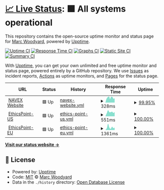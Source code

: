 # [📈 Live Status](https://marcwoodyard-navex.github.io/navex-status): <!--live status--> **🟩 All systems operational**

This repository contains the open-source uptime monitor and status page for [Marc Woodyard](https://marcwoodyard-navex.github.io/navex-status), powered by [Upptime](https://github.com/upptime/upptime).

[![Uptime CI](https://github.com/marcwoodyard-navex/navex-status/workflows/Uptime%20CI/badge.svg)](https://github.com/marcwoodyard-navex/navex-status/actions?query=workflow%3A%22Uptime+CI%22)
[![Response Time CI](https://github.com/marcwoodyard-navex/navex-status/workflows/Response%20Time%20CI/badge.svg)](https://github.com/marcwoodyard-navex/navex-status/actions?query=workflow%3A%22Response+Time+CI%22)
[![Graphs CI](https://github.com/marcwoodyard-navex/navex-status/workflows/Graphs%20CI/badge.svg)](https://github.com/marcwoodyard-navex/navex-status/actions?query=workflow%3A%22Graphs+CI%22)
[![Static Site CI](https://github.com/marcwoodyard-navex/navex-status/workflows/Static%20Site%20CI/badge.svg)](https://github.com/marcwoodyard-navex/navex-status/actions?query=workflow%3A%22Static+Site+CI%22)
[![Summary CI](https://github.com/marcwoodyard-navex/navex-status/workflows/Summary%20CI/badge.svg)](https://github.com/marcwoodyard-navex/navex-status/actions?query=workflow%3A%22Summary+CI%22)

With [Upptime](https://upptime.js.org), you can get your own unlimited and free uptime monitor and status page, powered entirely by a GitHub repository. We use [Issues](https://github.com/marcwoodyard-navex/navex-status/issues) as incident reports, [Actions](https://github.com/marcwoodyard-navex/navex-status/actions) as uptime monitors, and [Pages](https://marcwoodyard-navex.github.io/navex-status) for the status page.

<!--start: status pages-->
<!-- This summary is generated by Upptime (https://github.com/upptime/upptime) -->
<!-- Do not edit this manually, your changes will be overwritten -->
<!-- prettier-ignore -->
| URL | Status | History | Response Time | Uptime |
| --- | ------ | ------- | ------------- | ------ |
| <img alt="" src="https://icons.duckduckgo.com/ip3/www.navex.com.ico" height="13"> [NAVEX Website](https://www.navex.com/) | 🟩 Up | [navex-website.yml](https://github.com/marcwoodyard-navex/navex-status/commits/HEAD/history/navex-website.yml) | <details><summary><img alt="Response time graph" src="./graphs/navex-website/response-time-week.png" height="20"> 328ms</summary><br><a href="https://marcwoodyard-navex.github.io/navex-status/history/navex-website"><img alt="Response time 327" src="https://img.shields.io/endpoint?url=https%3A%2F%2Fraw.githubusercontent.com%2Fmarcwoodyard-navex%2Fnavex-status%2FHEAD%2Fapi%2Fnavex-website%2Fresponse-time.json"></a><br><a href="https://marcwoodyard-navex.github.io/navex-status/history/navex-website"><img alt="24-hour response time 113" src="https://img.shields.io/endpoint?url=https%3A%2F%2Fraw.githubusercontent.com%2Fmarcwoodyard-navex%2Fnavex-status%2FHEAD%2Fapi%2Fnavex-website%2Fresponse-time-day.json"></a><br><a href="https://marcwoodyard-navex.github.io/navex-status/history/navex-website"><img alt="7-day response time 328" src="https://img.shields.io/endpoint?url=https%3A%2F%2Fraw.githubusercontent.com%2Fmarcwoodyard-navex%2Fnavex-status%2FHEAD%2Fapi%2Fnavex-website%2Fresponse-time-week.json"></a><br><a href="https://marcwoodyard-navex.github.io/navex-status/history/navex-website"><img alt="30-day response time 327" src="https://img.shields.io/endpoint?url=https%3A%2F%2Fraw.githubusercontent.com%2Fmarcwoodyard-navex%2Fnavex-status%2FHEAD%2Fapi%2Fnavex-website%2Fresponse-time-month.json"></a><br><a href="https://marcwoodyard-navex.github.io/navex-status/history/navex-website"><img alt="1-year response time 327" src="https://img.shields.io/endpoint?url=https%3A%2F%2Fraw.githubusercontent.com%2Fmarcwoodyard-navex%2Fnavex-status%2FHEAD%2Fapi%2Fnavex-website%2Fresponse-time-year.json"></a></details> | <details><summary><a href="https://marcwoodyard-navex.github.io/navex-status/history/navex-website">99.95%</a></summary><a href="https://marcwoodyard-navex.github.io/navex-status/history/navex-website"><img alt="All-time uptime 99.98%" src="https://img.shields.io/endpoint?url=https%3A%2F%2Fraw.githubusercontent.com%2Fmarcwoodyard-navex%2Fnavex-status%2FHEAD%2Fapi%2Fnavex-website%2Fuptime.json"></a><br><a href="https://marcwoodyard-navex.github.io/navex-status/history/navex-website"><img alt="24-hour uptime 100.00%" src="https://img.shields.io/endpoint?url=https%3A%2F%2Fraw.githubusercontent.com%2Fmarcwoodyard-navex%2Fnavex-status%2FHEAD%2Fapi%2Fnavex-website%2Fuptime-day.json"></a><br><a href="https://marcwoodyard-navex.github.io/navex-status/history/navex-website"><img alt="7-day uptime 99.95%" src="https://img.shields.io/endpoint?url=https%3A%2F%2Fraw.githubusercontent.com%2Fmarcwoodyard-navex%2Fnavex-status%2FHEAD%2Fapi%2Fnavex-website%2Fuptime-week.json"></a><br><a href="https://marcwoodyard-navex.github.io/navex-status/history/navex-website"><img alt="30-day uptime 99.98%" src="https://img.shields.io/endpoint?url=https%3A%2F%2Fraw.githubusercontent.com%2Fmarcwoodyard-navex%2Fnavex-status%2FHEAD%2Fapi%2Fnavex-website%2Fuptime-month.json"></a><br><a href="https://marcwoodyard-navex.github.io/navex-status/history/navex-website"><img alt="1-year uptime 99.98%" src="https://img.shields.io/endpoint?url=https%3A%2F%2Fraw.githubusercontent.com%2Fmarcwoodyard-navex%2Fnavex-status%2FHEAD%2Fapi%2Fnavex-website%2Fuptime-year.json"></a></details>
| <img alt="" src="https://icons.duckduckgo.com/ip3/secure.ethicspoint.com.ico" height="13"> [EthicsPoint-US](https://secure.ethicspoint.com/) | 🟩 Up | [ethics-point-us.yml](https://github.com/marcwoodyard-navex/navex-status/commits/HEAD/history/ethics-point-us.yml) | <details><summary><img alt="Response time graph" src="./graphs/ethics-point-us/response-time-week.png" height="20"> 551ms</summary><br><a href="https://marcwoodyard-navex.github.io/navex-status/history/ethics-point-us"><img alt="Response time 541" src="https://img.shields.io/endpoint?url=https%3A%2F%2Fraw.githubusercontent.com%2Fmarcwoodyard-navex%2Fnavex-status%2FHEAD%2Fapi%2Fethics-point-us%2Fresponse-time.json"></a><br><a href="https://marcwoodyard-navex.github.io/navex-status/history/ethics-point-us"><img alt="24-hour response time 438" src="https://img.shields.io/endpoint?url=https%3A%2F%2Fraw.githubusercontent.com%2Fmarcwoodyard-navex%2Fnavex-status%2FHEAD%2Fapi%2Fethics-point-us%2Fresponse-time-day.json"></a><br><a href="https://marcwoodyard-navex.github.io/navex-status/history/ethics-point-us"><img alt="7-day response time 551" src="https://img.shields.io/endpoint?url=https%3A%2F%2Fraw.githubusercontent.com%2Fmarcwoodyard-navex%2Fnavex-status%2FHEAD%2Fapi%2Fethics-point-us%2Fresponse-time-week.json"></a><br><a href="https://marcwoodyard-navex.github.io/navex-status/history/ethics-point-us"><img alt="30-day response time 541" src="https://img.shields.io/endpoint?url=https%3A%2F%2Fraw.githubusercontent.com%2Fmarcwoodyard-navex%2Fnavex-status%2FHEAD%2Fapi%2Fethics-point-us%2Fresponse-time-month.json"></a><br><a href="https://marcwoodyard-navex.github.io/navex-status/history/ethics-point-us"><img alt="1-year response time 541" src="https://img.shields.io/endpoint?url=https%3A%2F%2Fraw.githubusercontent.com%2Fmarcwoodyard-navex%2Fnavex-status%2FHEAD%2Fapi%2Fethics-point-us%2Fresponse-time-year.json"></a></details> | <details><summary><a href="https://marcwoodyard-navex.github.io/navex-status/history/ethics-point-us">100.00%</a></summary><a href="https://marcwoodyard-navex.github.io/navex-status/history/ethics-point-us"><img alt="All-time uptime 99.90%" src="https://img.shields.io/endpoint?url=https%3A%2F%2Fraw.githubusercontent.com%2Fmarcwoodyard-navex%2Fnavex-status%2FHEAD%2Fapi%2Fethics-point-us%2Fuptime.json"></a><br><a href="https://marcwoodyard-navex.github.io/navex-status/history/ethics-point-us"><img alt="24-hour uptime 100.00%" src="https://img.shields.io/endpoint?url=https%3A%2F%2Fraw.githubusercontent.com%2Fmarcwoodyard-navex%2Fnavex-status%2FHEAD%2Fapi%2Fethics-point-us%2Fuptime-day.json"></a><br><a href="https://marcwoodyard-navex.github.io/navex-status/history/ethics-point-us"><img alt="7-day uptime 100.00%" src="https://img.shields.io/endpoint?url=https%3A%2F%2Fraw.githubusercontent.com%2Fmarcwoodyard-navex%2Fnavex-status%2FHEAD%2Fapi%2Fethics-point-us%2Fuptime-week.json"></a><br><a href="https://marcwoodyard-navex.github.io/navex-status/history/ethics-point-us"><img alt="30-day uptime 99.90%" src="https://img.shields.io/endpoint?url=https%3A%2F%2Fraw.githubusercontent.com%2Fmarcwoodyard-navex%2Fnavex-status%2FHEAD%2Fapi%2Fethics-point-us%2Fuptime-month.json"></a><br><a href="https://marcwoodyard-navex.github.io/navex-status/history/ethics-point-us"><img alt="1-year uptime 99.90%" src="https://img.shields.io/endpoint?url=https%3A%2F%2Fraw.githubusercontent.com%2Fmarcwoodyard-navex%2Fnavex-status%2FHEAD%2Fapi%2Fethics-point-us%2Fuptime-year.json"></a></details>
| <img alt="" src="https://icons.duckduckgo.com/ip3/secure.ethicspoint.eu.ico" height="13"> [EthicsPoint-EU](https://secure.ethicspoint.eu/) | 🟩 Up | [ethics-point-eu.yml](https://github.com/marcwoodyard-navex/navex-status/commits/HEAD/history/ethics-point-eu.yml) | <details><summary><img alt="Response time graph" src="./graphs/ethics-point-eu/response-time-week.png" height="20"> 1361ms</summary><br><a href="https://marcwoodyard-navex.github.io/navex-status/history/ethics-point-eu"><img alt="Response time 1192" src="https://img.shields.io/endpoint?url=https%3A%2F%2Fraw.githubusercontent.com%2Fmarcwoodyard-navex%2Fnavex-status%2FHEAD%2Fapi%2Fethics-point-eu%2Fresponse-time.json"></a><br><a href="https://marcwoodyard-navex.github.io/navex-status/history/ethics-point-eu"><img alt="24-hour response time 1299" src="https://img.shields.io/endpoint?url=https%3A%2F%2Fraw.githubusercontent.com%2Fmarcwoodyard-navex%2Fnavex-status%2FHEAD%2Fapi%2Fethics-point-eu%2Fresponse-time-day.json"></a><br><a href="https://marcwoodyard-navex.github.io/navex-status/history/ethics-point-eu"><img alt="7-day response time 1361" src="https://img.shields.io/endpoint?url=https%3A%2F%2Fraw.githubusercontent.com%2Fmarcwoodyard-navex%2Fnavex-status%2FHEAD%2Fapi%2Fethics-point-eu%2Fresponse-time-week.json"></a><br><a href="https://marcwoodyard-navex.github.io/navex-status/history/ethics-point-eu"><img alt="30-day response time 1192" src="https://img.shields.io/endpoint?url=https%3A%2F%2Fraw.githubusercontent.com%2Fmarcwoodyard-navex%2Fnavex-status%2FHEAD%2Fapi%2Fethics-point-eu%2Fresponse-time-month.json"></a><br><a href="https://marcwoodyard-navex.github.io/navex-status/history/ethics-point-eu"><img alt="1-year response time 1192" src="https://img.shields.io/endpoint?url=https%3A%2F%2Fraw.githubusercontent.com%2Fmarcwoodyard-navex%2Fnavex-status%2FHEAD%2Fapi%2Fethics-point-eu%2Fresponse-time-year.json"></a></details> | <details><summary><a href="https://marcwoodyard-navex.github.io/navex-status/history/ethics-point-eu">100.00%</a></summary><a href="https://marcwoodyard-navex.github.io/navex-status/history/ethics-point-eu"><img alt="All-time uptime 99.90%" src="https://img.shields.io/endpoint?url=https%3A%2F%2Fraw.githubusercontent.com%2Fmarcwoodyard-navex%2Fnavex-status%2FHEAD%2Fapi%2Fethics-point-eu%2Fuptime.json"></a><br><a href="https://marcwoodyard-navex.github.io/navex-status/history/ethics-point-eu"><img alt="24-hour uptime 100.00%" src="https://img.shields.io/endpoint?url=https%3A%2F%2Fraw.githubusercontent.com%2Fmarcwoodyard-navex%2Fnavex-status%2FHEAD%2Fapi%2Fethics-point-eu%2Fuptime-day.json"></a><br><a href="https://marcwoodyard-navex.github.io/navex-status/history/ethics-point-eu"><img alt="7-day uptime 100.00%" src="https://img.shields.io/endpoint?url=https%3A%2F%2Fraw.githubusercontent.com%2Fmarcwoodyard-navex%2Fnavex-status%2FHEAD%2Fapi%2Fethics-point-eu%2Fuptime-week.json"></a><br><a href="https://marcwoodyard-navex.github.io/navex-status/history/ethics-point-eu"><img alt="30-day uptime 99.90%" src="https://img.shields.io/endpoint?url=https%3A%2F%2Fraw.githubusercontent.com%2Fmarcwoodyard-navex%2Fnavex-status%2FHEAD%2Fapi%2Fethics-point-eu%2Fuptime-month.json"></a><br><a href="https://marcwoodyard-navex.github.io/navex-status/history/ethics-point-eu"><img alt="1-year uptime 99.90%" src="https://img.shields.io/endpoint?url=https%3A%2F%2Fraw.githubusercontent.com%2Fmarcwoodyard-navex%2Fnavex-status%2FHEAD%2Fapi%2Fethics-point-eu%2Fuptime-year.json"></a></details>

<!--end: status pages-->

[**Visit our status website →**](https://marcwoodyard-navex.github.io/navex-status)

## 📄 License

- Powered by: [Upptime](https://github.com/upptime/upptime)
- Code: [MIT](./LICENSE) © [Marc Woodyard](https://marcwoodyard-navex.github.io/navex-status)
- Data in the `./history` directory: [Open Database License](https://opendatacommons.org/licenses/odbl/1-0/)
